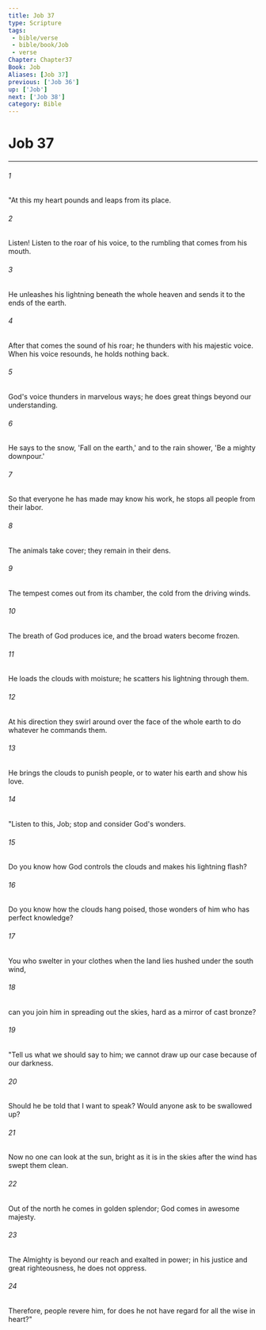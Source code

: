 ```yaml
---
title: Job 37
type: Scripture
tags:
 - bible/verse
 - bible/book/Job
 - verse
Chapter: Chapter37
Book: Job
Aliases: [Job 37]
previous: ['Job 36']
up: ['Job']
next: ['Job 38']
category: Bible
---
```

# Job 37

***


###### 1 
"At this my heart pounds and leaps from its place. 

###### 2 
Listen! Listen to the roar of his voice, to the rumbling that comes from his mouth. 

###### 3 
He unleashes his lightning beneath the whole heaven and sends it to the ends of the earth. 

###### 4 
After that comes the sound of his roar; he thunders with his majestic voice. When his voice resounds, he holds nothing back. 

###### 5 
God's voice thunders in marvelous ways; he does great things beyond our understanding. 

###### 6 
He says to the snow, 'Fall on the earth,' and to the rain shower, 'Be a mighty downpour.' 

###### 7 
So that everyone he has made may know his work, he stops all people from their labor. 

###### 8 
The animals take cover; they remain in their dens. 

###### 9 
The tempest comes out from its chamber, the cold from the driving winds. 

###### 10 
The breath of God produces ice, and the broad waters become frozen. 

###### 11 
He loads the clouds with moisture; he scatters his lightning through them. 

###### 12 
At his direction they swirl around over the face of the whole earth to do whatever he commands them. 

###### 13 
He brings the clouds to punish people, or to water his earth and show his love. 

###### 14 
"Listen to this, Job; stop and consider God's wonders. 

###### 15 
Do you know how God controls the clouds and makes his lightning flash? 

###### 16 
Do you know how the clouds hang poised, those wonders of him who has perfect knowledge? 

###### 17 
You who swelter in your clothes when the land lies hushed under the south wind, 

###### 18 
can you join him in spreading out the skies, hard as a mirror of cast bronze? 

###### 19 
"Tell us what we should say to him; we cannot draw up our case because of our darkness. 

###### 20 
Should he be told that I want to speak? Would anyone ask to be swallowed up? 

###### 21 
Now no one can look at the sun, bright as it is in the skies after the wind has swept them clean. 

###### 22 
Out of the north he comes in golden splendor; God comes in awesome majesty. 

###### 23 
The Almighty is beyond our reach and exalted in power; in his justice and great righteousness, he does not oppress. 

###### 24 
Therefore, people revere him, for does he not have regard for all the wise in heart?" 
